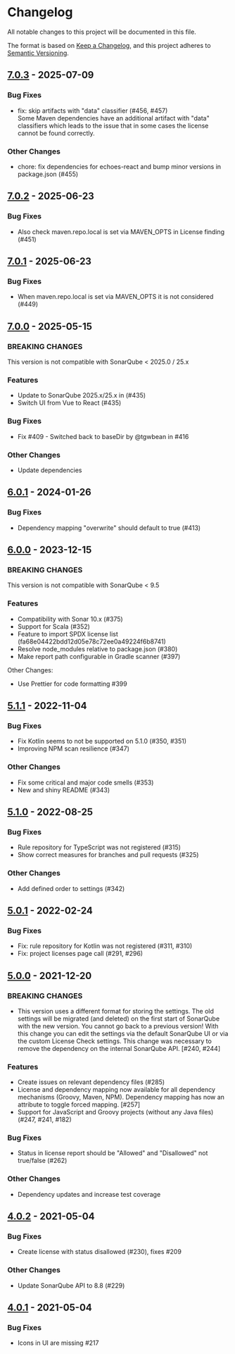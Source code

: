 # Changelog

All notable changes to this project will be documented in this file.

The format is based on [Keep a Changelog](https://keepachangelog.com/en/1.0.0/),
and this project adheres to [Semantic Versioning](https://semver.org/spec/v2.0.0.html).

## [7.0.3](https://github.com/porscheinformatik/sonarqube-licensecheck/compare/v7.0.2...v7.0.3) - 2025-07-09

### Bug Fixes

- fix: skip artifacts with "data" classifier (#456, #457)  
  Some Maven dependencies have an additional artifact with "data" classifiers which leads to the issue that in some cases the license cannot be found correctly.

### Other Changes

- chore: fix dependencies for echoes-react and bump minor versions in package.json (#455)

## [7.0.2](https://github.com/porscheinformatik/sonarqube-licensecheck/compare/v7.0.1...v7.0.2) - 2025-06-23

### Bug Fixes

- Also check maven.repo.local is set via MAVEN_OPTS in License finding (#451)

## [7.0.1](https://github.com/porscheinformatik/sonarqube-licensecheck/compare/v7.0.0...v7.0.1) - 2025-06-23

### Bug Fixes

- When maven.repo.local is set via MAVEN_OPTS it is not considered (#449)

## [7.0.0](https://github.com/porscheinformatik/sonarqube-licensecheck/compare/v6.0.1...v7.0.0) - 2025-05-15

### BREAKING CHANGES

This version is not compatible with SonarQube < 2025.0 / 25.x

### Features

- Update to SonarQube 2025.x/25.x in (#435)
- Switch UI from Vue to React (#435)

### Bug Fixes

- Fix #409 - Switched back to baseDir by @tgwbean in #416

### Other Changes

- Update dependencies

## [6.0.1](https://github.com/porscheinformatik/sonarqube-licensecheck/compare/v6.0.0...v6.0.1) - 2024-01-26

### Bug Fixes

- Dependency mapping "overwrite" should default to true (#413)

## [6.0.0](https://github.com/porscheinformatik/sonarqube-licensecheck/compare/v5.1.1...v6.0.0) - 2023-12-15

### BREAKING CHANGES

This version is not compatible with SonarQube < 9.5

### Features

- Compatibility with Sonar 10.x (#375)
- Support for Scala (#352)
- Feature to import SPDX license list (fa68e04422bdd12d05e78c72ee0a49224f6b8741)
- Resolve node_modules relative to package.json (#380)
- Make report path configurable in Gradle scanner (#397)

Other Changes:

- Use Prettier for code formatting #399

## [5.1.1](https://github.com/porscheinformatik/sonarqube-licensecheck/compare/v5.1.0...v5.1.1) - 2022-11-04

### Bug Fixes

- Fix Kotlin seems to not be supported on 5.1.0 (#350, #351)
- Improving NPM scan resilience (#347)

### Other Changes

- Fix some critical and major code smells (#353)
- New and shiny README (#343)

## [5.1.0](https://github.com/porscheinformatik/sonarqube-licensecheck/compare/v5.0.1...v5.1.0) - 2022-08-25

### Bug Fixes

- Rule repository for TypeScript was not registered (#315)
- Show correct measures for branches and pull requests (#325)

### Other Changes

- Add defined order to settings (#342)

## [5.0.1](https://github.com/porscheinformatik/sonarqube-licensecheck/compare/v5.0.0..v5.0.1) - 2022-02-24

### Bug Fixes

- Fix: rule repository for Kotlin was not registered (#311, #310)
- Fix: project licenses page call (#291, #296)

## [5.0.0](https://github.com/porscheinformatik/sonarqube-licensecheck/compare/v4.0.2..v5.0.0) - 2021-12-20

### BREAKING CHANGES

- This version uses a different format for storing the settings. The old settings will be migrated (and deleted) on the first start of SonarQube with the new version. You cannot go back to a previous version! With this change you can edit the settings via the default SonarQube UI or via the custom License Check settings. This change was necessary to remove the dependency on the internal SonarQube API. [#240, #244]

### Features

- Create issues on relevant dependency files (#285)
- License and dependency mapping now available for all dependency mechanisms (Groovy, Maven, NPM). Dependency mapping has now an attribute to toggle forced mapping. [#257]
- Support for JavaScript and Groovy projects (without any Java files) (#247, #241, #182)

### Bug Fixes

- Status in license report should be "Allowed" and "Disallowed" not true/false (#262)

### Other Changes

- Dependency updates and increase test coverage

## [4.0.2](https://github.com/porscheinformatik/sonarqube-licensecheck/compare/v4.0.1..v4.0.2) - 2021-05-04

### Bug Fixes

- Create license with status disallowed (#230), fixes #209

### Other Changes

- Update SonarQube API to 8.8 (#229)

## [4.0.1](https://github.com/porscheinformatik/sonarqube-licensecheck/compare/v4.0.0..v4.0.1) - 2021-05-04

### Bug Fixes

- Icons in UI are missing #217
